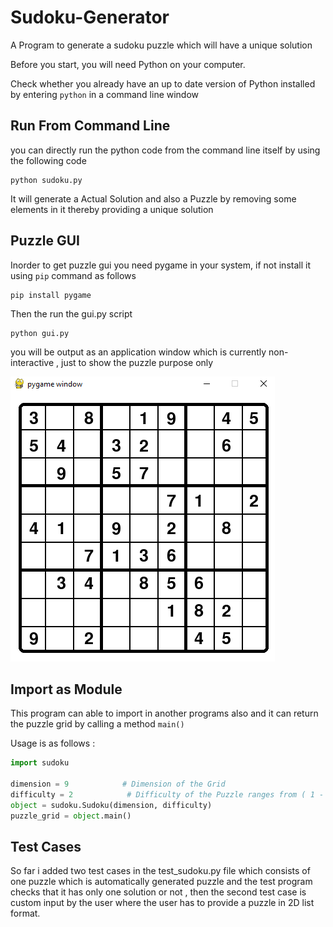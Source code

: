 # Sudoku-Generator

A Program to generate a sudoku puzzle which will have a unique solution

Before you start, you will need Python on your computer.

Check whether you already have an up to date version of Python installed by entering `python` in a command line window

## Run From Command Line 

you can directly run the python code from the command line itself by using the following code

```
python sudoku.py
```

It will generate a Actual Solution and also a Puzzle by removing some elements in it thereby providing a unique solution

## Puzzle GUI

Inorder to get puzzle gui you need pygame in your system, if not install it using `pip` command as follows

```
pip install pygame
```

Then the run the gui.py script 

```
python gui.py
```

you will be output as an application window which is currently non-interactive , just to show the puzzle purpose only

![alt text](https://github.com/Ajay-Chidambaram/Sudoku-Generator/blob/main/Images/sudoku_pygame.PNG)

## Import as Module

This program can able to import in another programs also and it can return the puzzle grid by calling a method `main()`

Usage is as follows :

```python
import sudoku

dimension = 9            # Dimension of the Grid
difficulty = 2            # Difficulty of the Puzzle ranges from ( 1 - 7 ) as 1 being the Lowest
object = sudoku.Sudoku(dimension, difficulty)
puzzle_grid = object.main()
```

## Test Cases

So far i added two test cases in the test_sudoku.py file which consists of one puzzle which is automatically generated puzzle and the test program checks that it has only one solution or not , then the second test case is custom input by the user where the user has to provide a puzzle in 2D list format.
